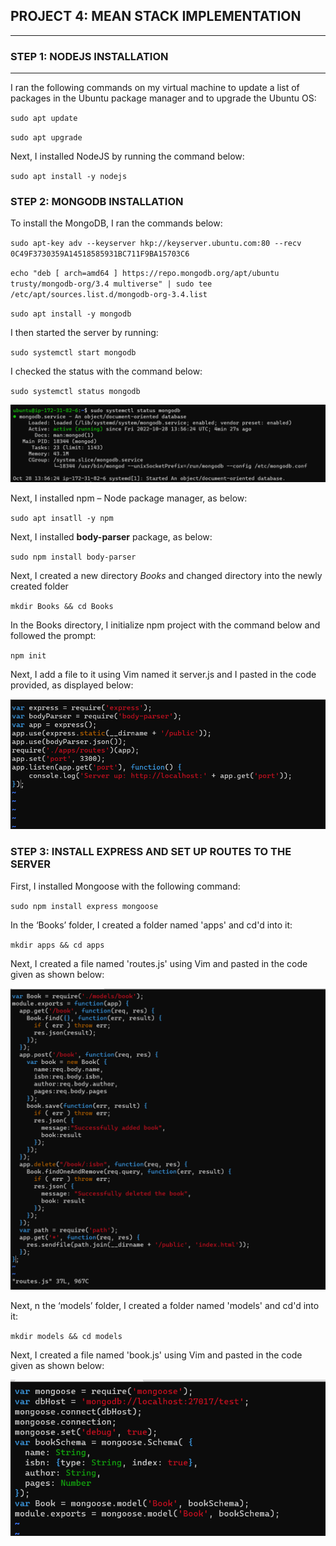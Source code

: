 ## PROJECT 4: MEAN STACK IMPLEMENTATION

___
### **STEP 1: NODEJS INSTALLATION**
___


I ran the following commands on my virtual machine to update a list of packages in the Ubuntu package manager and to upgrade the Ubuntu OS:

`sudo apt update`

`sudo apt upgrade`


Next, I installed NodeJS by running the command below:

`sudo apt install -y nodejs`



### **STEP 2: MONGODB INSTALLATION**

To install the MongoDB, I ran the commands below:

`sudo apt-key adv --keyserver hkp://keyserver.ubuntu.com:80 --recv 0C49F3730359A14518585931BC711F9BA15703C6`


`echo "deb [ arch=amd64 ] https://repo.mongodb.org/apt/ubuntu trusty/mongodb-org/3.4 multiverse" | sudo tee /etc/apt/sources.list.d/mongodb-org-3.4.list`


`sudo apt install -y mongodb`


I then started the server by running:


`sudo systemctl start mongodb`


I checked the status with the command below:

`sudo systemctl status mongodb`

![MongoDB Status](./images/mongodb_running.PNG "MongoDB Status")



Next, I installed npm – Node package manager, as below:

`sudo apt insatll -y npm`


Next, I installed **body-parser** package, as below:

`sudo npm install body-parser`

Next, I created a new directory *Books* and changed directory into the newly created folder

`mkdir Books && cd Books`

In the Books directory, I initialize npm project with the command below and followed the prompt:

`npm init`

Next, I add a file to it using Vim named it server.js and I pasted in the code provided, as displayed below:

![](./images/server_js.PNG)




### STEP 3: INSTALL EXPRESS AND SET UP ROUTES TO THE SERVER

First, I installed Mongoose with the following command:

`sudo npm install express mongoose`


In the ‘Books’ folder, I created a folder named 'apps' and cd'd into it:

`mkdir apps && cd apps`

Next, I created a file named 'routes.js' using Vim and pasted in the code given as shown below:

![Routes.js File](./images/routes_js.PNG "Routes.js File")


Next, n the ‘models’ folder, I created a folder named 'models' and cd'd into it:

`mkdir models && cd models`

Next, I created a file named 'book.js' using Vim and pasted in the code given as shown below:

![Book.js File](./images/book_js.PNG "Book.js File")